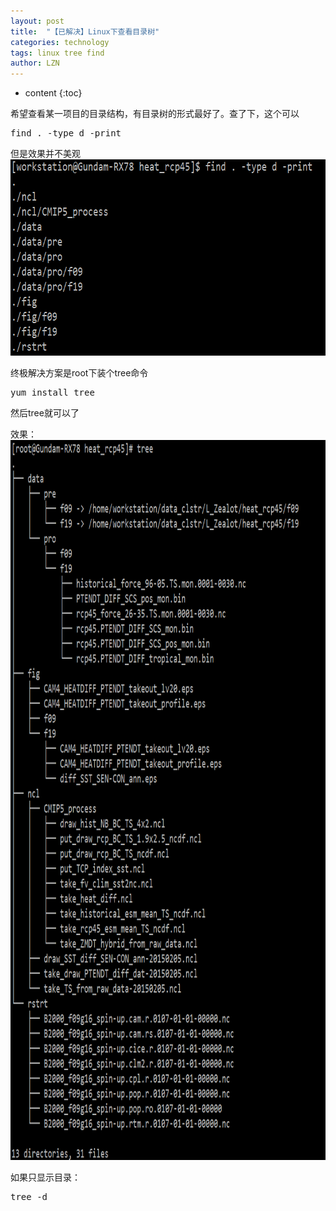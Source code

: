 ```yaml
---
layout: post
title:  "【已解决】Linux下查看目录树" 
categories: technology
tags: linux tree find
author: LZN
---
```


* content
{:toc}

希望查看某一项目的目录结构，有目录树的形式最好了。查了下，这个可以
<pre>find . -type d -print</pre>
但是效果并不美观
<a href="https://raw.githubusercontent.com/Novarizark/Novarizark.github.io/master/uploads/2015/02/QQ截图20150228195715.png"><img class="alignnone size-full wp-image-408" src="https://raw.githubusercontent.com/Novarizark/Novarizark.github.io/master/uploads/2015/02/QQ截图20150228195715.png" alt="QQ截图20150228195715" width="740" height="314" /></a>

终极解决方案是root下装个tree命令
<pre>yum install tree</pre>
然后tree就可以了

效果：
<a href="https://raw.githubusercontent.com/Novarizark/Novarizark.github.io/master/uploads/2015/02/QQ图片20150228195852.png"><img class="alignnone size-full wp-image-409" src="https://raw.githubusercontent.com/Novarizark/Novarizark.github.io/master/uploads/2015/02/QQ图片20150228195852.png" alt="QQ图片20150228195852" width="934" height="1152" /></a>

如果只显示目录：
<pre>tree -d</pre>
